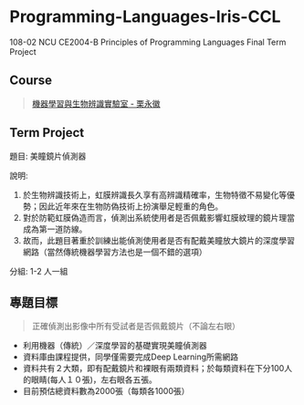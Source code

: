 # Programming-Languages-Iris-CCL
108-02 NCU CE2004-B Principles of Programming Languages Final Term Project

## Course

> [機器學習與生物辨識實驗室 - 栗永徽](https://staff.csie.ncu.edu.tw/yunghui)

## Term Project

題目: 美瞳鏡片偵測器

說明:
1. 於生物辨識技術上，虹膜辨識長久享有高辨識精確率，生物特徵不易變化等優勢；因此近年來在生物防偽技術上扮演舉足輕重的角色。
2. 對於防範虹膜偽造而言，偵測出系統使用者是否佩戴影響虹膜紋理的鏡片理當成為第一道防線。
3. 故而，此題目著重於訓練出能偵測使用者是否有配戴美瞳放大鏡片的深度學習網路（當然傳統機器學習方法也是一個不錯的選項）

分組: 1-2 人一組

## 專題目標

> 正確偵測出影像中所有受試者是否佩戴鏡片（不論左右眼）

- 利用機器（傳統）／深度學習的基礎實現美瞳偵測器
- 資料庫由課程提供，同學僅需要完成Deep Learning所需網路
- 資料共有２大類，即有配戴鏡片和裸眼有兩類資料；於每類資料在下分100人的眼睛(每人１０張)，左右眼各五張。
- 目前預估總資料數為2000張（每類各1000張）
